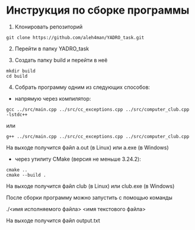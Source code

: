 # Инструкция по сборке программы

1. Клонировать репозиторий 

```
git clone https://github.com/aleh4man/YADRO_task.git
```

2. Перейти в папку YADRO_task

3. Создать папку build и перейти в неё

```
mkdir build
cd build
```

4. Собрать программу одним из следующих способов:

- напрямую через компилятор:
```
gcc ../src/main.cpp ../src/cc_exceptions.cpp ../src/computer_club.cpp -lstdc++
```

или

```
g++ ../src/main.cpp ../src/cc_exceptions.cpp ../src/computer_club.cpp
```

На выходе получится файл a.out (в Linux) или a.exe (в Windows)

- через утилиту CMake (версия не меньше 3.24.2):

```
cmake ..
cmake --build .
```

На выходе получится файл club (в Linux) или club.exe (в Windows)



После сборки программу можно запустить с помощью команды

./<имя исполняемого файла> <имя текстового файла>

На выходе получится файл output.txt
